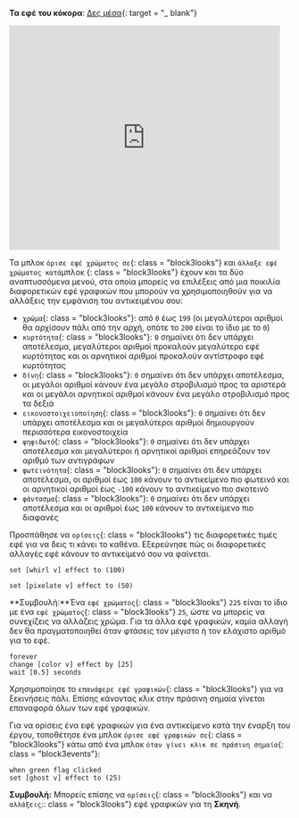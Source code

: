 **Τα εφέ του κόκορα**: [Δες μέσα](https://scratch.mit.edu/projects/435730522/editor){: target = "_ blank"}

<div class="scratch-preview">
  <iframe allowtransparency="true" width="485" height="402" src="https://scratch.mit.edu/projects/embed/435730522/?autostart=false" frameborder="0"></iframe>
</div>

Τα μπλοκ `όρισε εφέ χρώματος σε`{: class = "block3looks"} και `άλλαξε εφέ χρώματος κατά`μπλοκ {: class = "block3looks"} έχουν και τα δύο αναπτυσσόμενα μενού, στα οποία μπορείς να επιλέξεις από μια ποικιλία διαφορετικών εφέ γραφικών που μπορούν να χρησιμοποιηθούν για να αλλάξεις την εμφάνιση του αντικειμένου σου:

+ `χρώμα`{: class = "block3looks"}: από `0` έως `199` (οι μεγαλύτεροι αριθμοί θα αρχίσουν πάλι από την αρχή, οπότε το `200` είναι το ίδιο με το `0`)
+ `κυρτότητα`{: class = "block3looks"}: `0` σημαίνει ότι δεν υπάρχει αποτέλεσμα, μεγαλύτεροι αριθμοί προκαλούν μεγαλύτερο εφέ κυρτότητας και οι αρνητικοί αριθμοί προκαλούν αντίστροφο εφέ κυρτότητας
+ `δίνη`{: class = "block3looks"}: `0` σημαίνει ότι δεν υπάρχει αποτέλεσμα, οι μεγάλοι αριθμοί κάνουν ένα μεγάλο στροβιλισμό προς τα αριστερά και οι μεγάλοι αρνητικοί αριθμοί κάνουν ένα μεγάλο στροβιλισμό προς τα δεξιά
+ `εικονοστοιχειοποίηση`{: class = "block3looks"}: `0` σημαίνει ότι δεν υπάρχει αποτέλεσμα και οι μεγαλύτεροι αριθμοί δημιουργούν περισσότερα εικονοστοιχεία
+ `ψηφιδωτό`{: class = "block3looks"}: `0` σημαίνει ότι δεν υπάρχει αποτέλεσμα και μεγαλύτεροι ή αρνητικοί αριθμοί επηρεάζουν τον αριθμό των αντιγράφων
+ `φωτεινότητα`{: class = "block3looks"}: `0` σημαίνει ότι δεν υπάρχει αποτέλεσμα, οι αριθμοί έως `100` κάνουν το αντικείμενο πιο φωτεινό και οι αρνητικοί αριθμοί έως `-100` κάνουν το αντικείμενο πιο σκοτεινό
+ `φάντασμα`{: class = "block3looks"}: `0` σημαίνει ότι δεν υπάρχει αποτέλεσμα και οι αριθμοί έως `100` κάνουν το αντικείμενο πιο διαφανές

Προσπάθησε να `ορίσεις`{: class = "block3looks"} τις διαφορετικές τιμές εφέ για να δεις τι κάνει το καθένα. Εξερεύνησε πώς οι διαφορετικές αλλαγές εφέ κάνουν το αντικείμενό σου να φαίνεται.

```blocks3
set [whirl v] effect to (100)

set [pixelate v] effect to (50)
```

**Συμβουλή:**Ένα `εφέ χρώματος`{: class = "block3looks"} `225` είναι το ίδιο με ένα `εφέ χρώματος`{: class = "block3looks"} `25`, ώστε να μπορείς να συνεχίζεις να αλλάζεις χρώμα. Για τα άλλα εφέ γραφικών, καμία αλλαγή δεν θα πραγματοποιηθεί όταν φτάσεις τον μέγιστο ή τον ελάχιστο αριθμό για το εφέ.

```blocks3
forever
change [color v] effect by [25]
wait [0.5] seconds
```

Χρησιμοποίησε το `επανάφερε εφέ γραφικών`{: class = "block3looks"} για να ξεκινήσεις πάλι. Επίσης κάνοντας κλικ στην πράσινη σημαία γίνεται επαναφορά όλων των εφέ γραφικών.

Για να ορίσεις ένα εφέ γραφικών για ένα αντικείμενο κατά την έναρξη του έργου, τοποθέτησε ένα μπλοκ `όρισε εφέ γραφικών σε`{: class = "block3looks"} κάτω από ένα μπλοκ `όταν γίνει κλικ σε πράσινη σημαία`{: class = "block3events"}:

```blocks3
when green flag clicked
set [ghost v] effect to (25)
```

**Συμβουλή:** Μπορείς επίσης να `ορίσεις`{: class = "block3looks"} και να `αλλάξεις`:: class = "block3looks"} εφέ γραφικών για τη **Σκηνή**.

